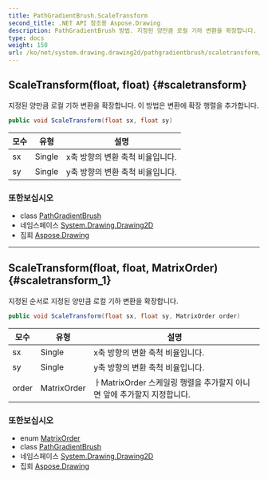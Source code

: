```yaml
---
title: PathGradientBrush.ScaleTransform
second_title: .NET API 참조용 Aspose.Drawing
description: PathGradientBrush 방법. 지정된 양만큼 로컬 기하 변환을 확장합니다. 이 방법은 변환에 확장 행렬을 추가합니다.
type: docs
weight: 150
url: /ko/net/system.drawing.drawing2d/pathgradientbrush/scaletransform/
---
```

## ScaleTransform(float, float) {#scaletransform}

지정된 양만큼 로컬 기하 변환을 확장합니다. 이 방법은 변환에 확장 행렬을 추가합니다.

```csharp
public void ScaleTransform(float sx, float sy)
```

| 모수 | 유형 | 설명 |
| --- | --- | --- |
| sx | Single | x축 방향의 변환 축척 비율입니다. |
| sy | Single | y축 방향의 변환 축척 비율입니다. |

### 또한보십시오

* class [PathGradientBrush](../)
* 네임스페이스 [System.Drawing.Drawing2D](../../pathgradientbrush/)
* 집회 [Aspose.Drawing](../../../)

---

## ScaleTransform(float, float, MatrixOrder) {#scaletransform_1}

지정된 순서로 지정된 양만큼 로컬 기하 변환을 확장합니다.

```csharp
public void ScaleTransform(float sx, float sy, MatrixOrder order)
```

| 모수 | 유형 | 설명 |
| --- | --- | --- |
| sx | Single | x축 방향의 변환 축척 비율입니다. |
| sy | Single | y축 방향의 변환 축척 비율입니다. |
| order | MatrixOrder | ㅏMatrixOrder 스케일링 행렬을 추가할지 아니면 앞에 추가할지 지정합니다. |

### 또한보십시오

* enum [MatrixOrder](../../matrixorder/)
* class [PathGradientBrush](../)
* 네임스페이스 [System.Drawing.Drawing2D](../../pathgradientbrush/)
* 집회 [Aspose.Drawing](../../../)


